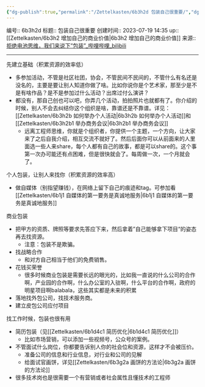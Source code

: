 ```yaml
---
{"dg-publish":true,"permalink":"/Zettelkasten/6b3h2d 包装自己很重要/","dgPassFrontmatter":true}
---
```


编号:: 6b3h2d
标题:: 包装自己很重要
创建时间:: 2023-07-19 14:35
up:: [[Zettelkasten/6b3h2 增加自己的商业价值\|6b3h2 增加自己的商业价值]]
来源:: [拒绝电池思维，我们来说下”包装”_哔哩哔哩_bilibili](https://www.bilibili.com/video/BV1Ko4y1u7ob/?spm_id_from=333.788&vd_source=bcf798ace50733030b9c7e1fb6a3a349)

---

先建立基础（积累资源的效率低）
- 多参加活动，不管是社区社团，协会，不管民间不民间的，不管什么有名还是没名的，主要是要让别人知道你做了啥。比如你说你是个艺术家，那至少是不是有啥作品？是不是参加过什么活动？出席过付么演讲？
- 都没有，那自己创也可以吧，你弄几个活动，拍拍照片也就都有了。你介绍的时候，别人不会去纠结你这个组织是啥，靠谱还是不靠谱。详见：[[Zettelkasten/6b3h2b 如何举办个人活动\|6b3h2b 如何举办个人活动]]和[[Zettelkasten/6b3h2b1 举办商务会议\|6b3h2b1 举办商务会议]]
	- 远离工程师思维，你就是个组织者，你提供一个主题，一个方向，让大家来了之后自我介绍，相互交流不就好了。然后后面你可以从前面来的人里面选一些人来share，每个人都有自己的故事，都是可以share的。这个事第一次办可能还有点困难，但是很快就会了。每周做一次，一个月就会了。

个人包装，让别人来找你（积累资源的效率高）
- 做自媒体（别指望赚钱），在网络上留下自己的痕迹和tag。可参加看[[Zettelkasten/6b1j1 自媒体的第一要务是真诚地服务\|6b1j1 自媒体的第一要务是真诚地服务]]

商业包装
- 把甲方的资质、牌照等要求先答应下来，然后拿着”自己能够拿下项目“的姿态再去找资源。
	- 注意：包装不是欺骗。
- 找战略合作
	- 和对方自己相当于他们的免费销售。
- 花钱买荣誉
	- 很多时候商业包装是需要长远的眼光的，比如我一直说的什么公司的合作啊，产业园的合作啊，什么办公室的入驻啊，什么平台的合作啊，政府的明星项目啊balabala，这些其实都是未来的积累
- 落地找外包公司，找技术服务商。
- 建立皮包公司应付项目

找工作时候，包装也很有用
- 简历包装（见[[Zettelkasten/6b1d4c1 简历优化\|6b1d4c1 简历优化]]）
	- 比如市场营销，可以添加一些视频号，公众号的案例。
- 不管面试什么岗位，你都要告诉别人你的社会位和资源，这样才不会被压价。
	- 准备公司的信息和行业信息，对行业和公司的见解
	- 给面试官画饼，详见[[Zettelkasten/6b3g2a 画饼的方法论\|6b3g2a 画饼的方法论]]
- 很多技术岗也是很需要一个有营销或者社会属性且懂技术的工程师

